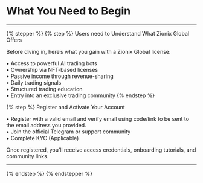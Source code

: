 # What You Need to Begin

***

{% stepper %}
{% step %}
Users need to Understand What Zionix Global Offers

Before diving in, here’s what you gain with a Zionix Global license:

• Access to powerful AI trading bots\
• Ownership via NFT-based licenses\
• Passive income through revenue-sharing\
• Daily trading signals\
• Structured trading education\
• Entry into an exclusive trading community
{% endstep %}

{% step %}
Register and Activate Your Account

• Register with a valid email and verify email using code/link to be sent to the email address you provided.\
• Join the official Telegram or support community\
• Complete KYC (Applicable)

Once registered, you’ll receive access credentials, onboarding tutorials, and community links.

***
{% endstep %}
{% endstepper %}
